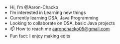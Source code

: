 -  Hi, I’m @Aaron-Chacko
-  I’m interested in Learning new things
-  Currently learning DSA, Java Programming
-  Looking to collaborate on DSA, basic Java projects
- 📫 How to reach me aaronchacko05@gmail.com
-  Fun fact: I enjoy making edits

<!---
Aaron-Chacko/Aaron-Chacko is a ✨ special ✨ repository because its `README.md` (this file) appears on your GitHub profile.
You can click the Preview link to take a look at your changes.
--->
